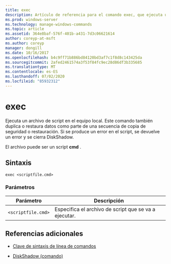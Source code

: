 ```yaml
---
title: exec
description: Artículo de referencia para el comando exec, que ejecuta un archivo de script en el equipo local.
ms.prod: windows-server
ms.technology: manage-windows-commands
ms.topic: article
ms.assetid: 364e8baf-576f-401b-a431-7d3c06621614
author: coreyp-at-msft
ms.author: coreyp
manager: dongill
ms.date: 10/16/2017
ms.openlocfilehash: b4c9ff71b886bd84120bd3af7c1f8d8c143425da
ms.sourcegitcommit: 2afed2461574a3f53f84fc9ec28d86df3b335685
ms.translationtype: MT
ms.contentlocale: es-ES
ms.lasthandoff: 07/02/2020
ms.locfileid: "85932312"
---
```

# <a name="exec"></a>exec

Ejecuta un archivo de script en el equipo local. Este comando también duplica o restaura datos como parte de una secuencia de copia de seguridad o restauración. Si se produce un error en el script, se devuelve un error y se cierra DiskShadow.

El archivo puede ser un script **cmd** .

## <a name="syntax"></a>Sintaxis

```
exec <scriptfile.cmd>
```

### <a name="parameters"></a>Parámetros

| Parámetro | Descripción |
| --------- | ----------- |
| `<scriptfile.cmd>` | Especifica el archivo de script que se va a ejecutar. |

## <a name="additional-references"></a>Referencias adicionales

- [Clave de sintaxis de línea de comandos](command-line-syntax-key.md)

- [DiskShadow (comando)](diskshadow.md)
